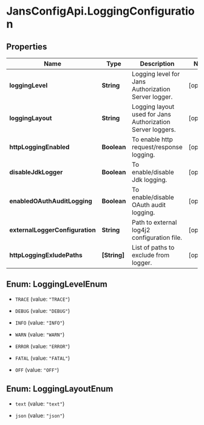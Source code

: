 # JansConfigApi.LoggingConfiguration

## Properties

Name | Type | Description | Notes
------------ | ------------- | ------------- | -------------
**loggingLevel** | **String** | Logging level for Jans Authorization Server logger. | [optional] 
**loggingLayout** | **String** | Logging layout used for Jans Authorization Server loggers. | [optional] 
**httpLoggingEnabled** | **Boolean** | To enable http request/response logging. | [optional] 
**disableJdkLogger** | **Boolean** | To enable/disable Jdk logging. | [optional] 
**enabledOAuthAuditLogging** | **Boolean** | To enable/disable OAuth audit logging. | [optional] 
**externalLoggerConfiguration** | **String** | Path to external log4j2 configuration file. | [optional] 
**httpLoggingExludePaths** | **[String]** | List of paths to exclude from logger. | [optional] 



## Enum: LoggingLevelEnum


* `TRACE` (value: `"TRACE"`)

* `DEBUG` (value: `"DEBUG"`)

* `INFO` (value: `"INFO"`)

* `WARN` (value: `"WARN"`)

* `ERROR` (value: `"ERROR"`)

* `FATAL` (value: `"FATAL"`)

* `OFF` (value: `"OFF"`)





## Enum: LoggingLayoutEnum


* `text` (value: `"text"`)

* `json` (value: `"json"`)




